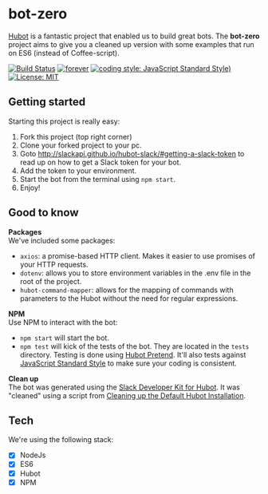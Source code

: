 # bot-zero
<a href="https://hubot.github.com/">Hubot</a> is a fantastic project that enabled us to build great bots. The **bot-zero** project aims to give you a cleaned up version with some examples that run on ES6 (instead of Coffee-script).

[![Build Status](https://travis-ci.org/wehkamp/bot-zero.svg?branch=master)](https://travis-ci.org/wehkamp/bot-zero)
[![forever](https://david-dm.org/wehkamp/bot-zero.svg)](https://david-dm.org/wehkamp/bot-zero)
[![coding style: JavaScript Standard Style)](https://img.shields.io/badge/code%20style-JavaScript%20Standard%20Style-ff69b4.svg)](https://standardjs.com/)
[![License: MIT](https://img.shields.io/badge/License-MIT-yellow.svg)](https://opensource.org/licenses/MIT)

## Getting started
Starting this project is really easy:

1. Fork this project (top right corner)
2. Clone your forked project to your pc.
3. Goto http://slackapi.github.io/hubot-slack/#getting-a-slack-token to read up on how to get a Slack token for your bot.
4. Add the token to your environment.
5. Start the bot from the terminal using `npm start`.
6. Enjoy!

## Good to know

**Packages** <br/>
We've included some packages:
- `axios`: a promise-based HTTP client. Makes it easier to use promises of your HTTP requests.
- `dotenv`: allows you to store environment variables in the .env file in the root of the project.
- `hubot-command-mapper`: allows for the mapping of commands with parameters to the Hubot without the need for regular expressions. 

**NPM**<br/>
Use NPM to interact with the bot:
- `npm start` will start the bot.
- `npm test` will kick of the tests of the bot. They are located in the `tests` directory. Testing is done using <a href="https://www.npmjs.com/package/hubot-pretend">Hubot Pretend</a>. It'll also tests against <a href="https://standardjs.com/">JavaScript Standard Style</a> to make sure your coding is consistent.

**Clean up**<br/>
The bot was generated using the <a href="http://slackapi.github.io/hubot-slack/">Slack Developer Kit for Hubot</a>. It was "cleaned" using a script from <a href="https://keestalkstech.com/2018/04/cleaning-up-the-default-hubot-installation/">Cleaning up the Default Hubot Installation</a>.

## Tech
We're using the following stack:
- [x] NodeJs
- [x] ES6
- [x] Hubot
- [x] NPM
